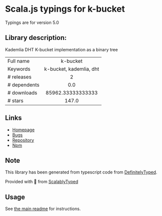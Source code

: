 
# Scala.js typings for k-bucket

Typings are for version 5.0

## Library description:
Kademlia DHT K-bucket implementation as a binary tree

|                    |                 |
| ------------------ | :-------------: |
| Full name          | k-bucket |
| Keywords           | k-bucket, kademlia, dht |
| # releases         | 2 |
| # dependents       | 0.0 |
| # downloads        | 85962.33333333333 |
| # stars            | 147.0 |

## Links
- [Homepage](https://github.com/tristanls/k-bucket#readme)
- [Bugs](https://github.com/tristanls/k-bucket/issues)
- [Repository](https://github.com/tristanls/k-bucket)
- [Npm](https://www.npmjs.com/package/k-bucket)
    


## Note
This library has been generated from typescript code from [DefinitelyTyped](https://definitelytyped.org).

Provided with :purple_heart: from [ScalablyTyped](https://github.com/oyvindberg/ScalablyTyped)

## Usage
See [the main readme](../../readme.md) for instructions.


